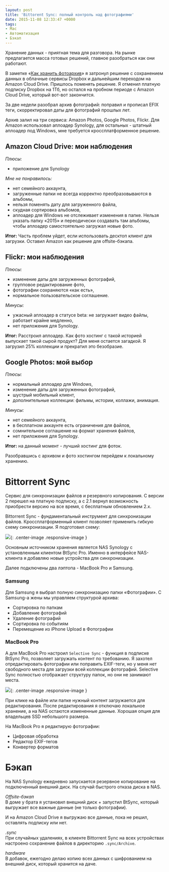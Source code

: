 ```yaml
--- 
layout: post 
title: 'Bittorent Sync: полный контроль над фотографиями' 
date: 2015-11-08 12:33:47 +0000
tags: 
- Mac
- Автоматизация
- Бэкап
---
```


Хранение данных - приятная тема для разговора. На рынке предлагается масса готовых решений, главное разобраться как они работают.

В заметке «[Как хранить фотоархив](http://pavel.miroshnichen.co/2015/08/24/about-backup/)» я затронул решение с сохранением данных в облачные сервисы Dropbox и дальнейшим переходом на Amazon Cloud Drive. Пришлось поменять решение. Я отменил платную подписку Dropbox на 1Тб, но остался на пробном периоде с Amazon Cloud Drive, который вот-вот закончится.

За две недели разобрал архив фотографий: поправил и прописал EFIX теги, скорректировал даты для фотографий прошлых лет.

Архив залил на три сервиса: Amazon Photos, Google Photos, Flickr. Для Amazon использовал аплоадер Synology, для остальных - штатный аплоадер под Windows, мне требуется кроссплатформенное решение.

## Amazon Cloud Drive: мои наблюдения
*Плюсы:*  
- приложение для Synology

*Мне не понравилось:*  
- нет семейного аккаунта,  
- загруженные папки не всегда корректно преобразовываются в альбомы,  
- нельзя поменять дату для загруженного файла,  
- скудная сортировка альбомов,  
- аплоадер для Windows не отслеживает изменения в папке. Нельзя указать папку «2015» и переодически создавать там альбомы, чтобы аплоадер самостоятельно загружал новые фото.  

**Итог:** Часть проблем уйдет, если использовать десктоп клиент для загрузки. Оставил Amazon как решение для offsite-бэкапа.

## Flickr: мои наблюдения
*Плюсы:*  
- изменение даты для загруженных фотографий,  
- групповое редактирование фото,  
- фотографии сохраняются «как есть»,  
- нормальное пользовательское соглашение.  

*Минусы:*  
- ужасный аплоадер в статусе beta: не загружает видео файлы, работает крайне медленно,  
- нет приложения для Synology.

**Итог:** Расстроил аплоадер. Как фото хостинг с такой историей выпускает такой сырой продукт? Для меня остается загадкой. Я загрузил 25% коллекции и прекратил это безобразие.

## Google Photos: мой выбор
*Плюсы:*  
- нормальный аплоадер для Windows,  
- изменение даты для загруженных фотографий,  
- шустрый мобильный клиент,  
- дополнительные коллекции: фильмы, истории, коллажи, анимация.

*Минусы:*  
- нет семейного аккаунта,  
- в бесплатном аккаунте есть ограничения для файлов,  
- сомнительное соглашение на формат хранения файлов,  
- нет приложения для Synology.  

**Итог:** на данный момент - лучший хостинг для фоток.

Разобравшись с архивом и фото хостингом перейдем к локальному хранению. 


# Bittorrent Sync 
Сервис для синхронизации файлов и резервного копирования. С версии 2 перешел на платную подписку, а с 2.1 вернул возможность приобрести версию на все время, с бесплатным обновлением 2.х.

Bittorrent Sync - фундаментальный инструмент для синхронизации файлов. Кроссплатформенный клиент позволяет применить гибкую схему синхронизации. Я подготовил схему:

![](http://pavel.miroshnichen.co/images/2015/11/Photos.png){: .center-image .responsive-image }

Основным источником хранения является NAS Synology с установленным клиентом BtSync Pro. Именно в интерфейсе NAS-клиента я добавляю новые устройства для синхронизации. 

Далее подключены два лэптопа - MacBook Pro и Samsung.

### Samsung
Для Samsung я выбрал полную синхронизацию папки «Фотографии».
С Samsung-а жены мы управляем структурой архива:  

* Сортировка по папкам
* Добавление фотографий
* Удаление фотографий
* Сортировка по событиям
* Перемещение из iPhone Upload в Фотографии


### MacBook Pro
А для MacBook Pro настроил `Selective Sync` - функция в подписке BtSync Pro, позволяет загружать контент по требованию. Я захотел отредактировать фотографии или поправить EXIF-теги, но у меня нет свободного места для загрузки всей коллекции фотографий. Selective Sync полностью отображает структуру папок, но они не занимают места. 

![](http://pavel.miroshnichen.co/images/2015/11/SelectiveSync.gif){: .center-image .responsive-image }

При клике на файле или папке нужный контент загружается для редактирования. После редактирования я отключаю локальное хранение, а на NAS остаются измененные данные. Хорошая опция для владельцев SSD небольшого размера.

На MacBook Pro я редактирую фотографии:

* Цифровая обработка
* Редактор EXIF-тегов
* Конвертер форматов

# Бэкап
На NAS Synology ежедневно запускается резервное копирование на подключенный внешний диск. На случай быстрого отказа диска в NAS.

*Offsite-бэкап*    
В доме у брата я установил внешний диск + запустил BtSync, который выгружает все важные данные (не только фотографии). 

И на Amazon Cloud Drive я выгружаю все данные, пока не решил, оставлять подписку или нет.

*.sync*  
При случайных удалениях, в клиенте Bittorrent Sync на всех устройствах настроено сохранение файлов в директорию `.sync/Archive`.

*hardware*  
В добавок, ежегодно делаю копию всех данных с шифрованием на внешний диск, который хранится на даче.





